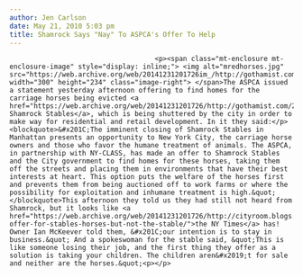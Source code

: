 ```yaml
---
author: Jen Carlson
date: May 21, 2010 5:03 pm
title: Shamrock Says "Nay" To ASPCA's Offer To Help
---
```


	
										<p><span class="mt-enclosure mt-enclosure-image" style="display: inline;"> <img alt="mredhorses.jpg" src="https://web.archive.org/web/20141231201726im_/http://gothamist.com/attachments/arts_jen/mredhorses.jpg" width="300" height="234" class="image-right"> </span>The ASPCA issued a statement yesterday afternoon offering to find homes for the carriage horses being evicted <a href="https://web.archive.org/web/20141231201726/http://gothamist.com/2010/05/19/carriage_horses_8.php">from Shamrock Stables</a>, which is being shuttered by the city in order to make way for residential and retail development. In it they said:</p><blockquote>&#x201C;The imminent closing of Shamrock Stables in Manhattan presents an opportunity to New York City, the carriage horse owners and those who favor the humane treatment of animals. The ASPCA, in partnership with NY-CLASS, has made an offer to Shamrock Stables and the City government to find homes for these horses, taking them off the streets and placing them in environments that have their best interests at heart. This option puts the welfare of the horses first and prevents them from being auctioned off to work farms or where the possibility for exploitation and inhumane treatment is high.&quot;</blockquote>This afternoon they told us they had still not heard from Shamrock, but it looks like <a href="https://web.archive.org/web/20141231201726/http://cityroom.blogs.nytimes.com/2010/05/21/an-offer-for-stables-horses-but-not-the-stable/">the NY Times</a> has! Owner Ian McKeever told them, &#x201C;our intention is to stay in business.&quot; And a spokeswoman for the stable said, &quot;This is like someone losing their job, and the first thing they offer as a solution is taking your children. The children aren&#x2019;t for sale and neither are the horses.&quot;<p></p>					
										
									
				